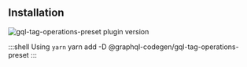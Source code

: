 ## Installation



<img alt="gql-tag-operations-preset plugin version" src="https://img.shields.io/npm/v/@graphql-codegen/gql-tag-operations-preset?color=%23e15799&label=plugin&nbsp;version&style=for-the-badge"/>


    
:::shell Using `yarn`
    yarn add -D @graphql-codegen/gql-tag-operations-preset
:::

